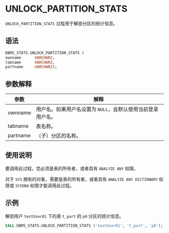 # UNLOCK_PARTITION_STATS 

`UNLOCK_PARTITION_STATS` 过程用于解锁分区的统计信息。

## 语法 

```sql
DBMS_STATS.UNLOCK_PARTITION_STATS (
ownname      VARCHAR2,
tabname      VARCHAR2,
partname     VARCHAR2);
```

## 参数解释 

|    参数    |                解释                 |
|----------|-----------------------------------|
| ownname  | 用户名。如果用户名设置为 `NULL`，会默认使用当前登录用户名。 |
| tabname  | 表名称。                              |
| partname | （子）分区的名称。                         |



## 使用说明 

要调用此过程，您必须是表的所有者，或者具有 `ANALYZE ANY` 权限。

对于 `SYS` 拥有的对象，需要是表的所有者，或者具有 `ANALYZE ANY DICTIONARY` 权限或 `SYSDBA` 权限才能调用此过程。

## 示例 

解锁用户 `testUser01` 下的表 `t_part` 的 `p0` 分区的统计信息。

```sql
CALL DBMS_STATS.UNLOCK_PARTITION_STATS ('testUser01', 't_part', 'p0');
```